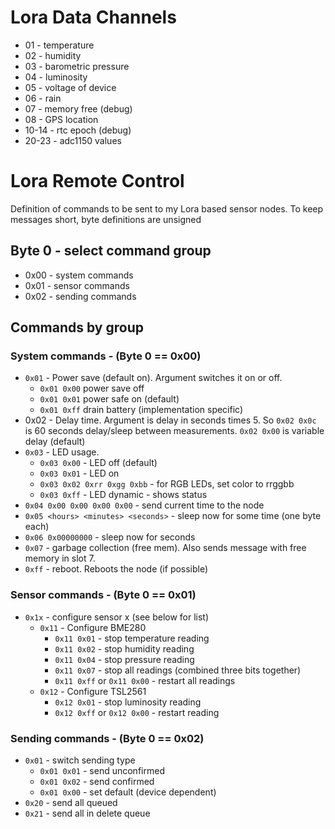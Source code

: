 # Lora Data Channels
* 01 - temperature
* 02 - humidity
* 03 - barometric pressure
* 04 - luminosity
* 05 - voltage of device
* 06 - rain
* 07 - memory free (debug)
* 08 - GPS location
* 10-14 - rtc epoch (debug)
* 20-23 - adc1150 values


# Lora Remote Control

Definition of commands to be sent to my Lora based sensor nodes. To keep messages short, byte definitions are unsigned

## Byte 0 - select command group
* 0x00 - system commands
* 0x01 - sensor commands
* 0x02 - sending commands


## Commands by group
### System commands - (Byte 0 == 0x00)
* `0x01` - Power save (default on). Argument switches it on or off. 
  * `0x01 0x00` power save off 
  * `0x01 0x01` power safe on (default)
  * `0x01 0xff` drain battery (implementation specific)
* 0x02 - Delay time. Argument is delay in seconds times 5. So `0x02 0x0c` is 60 seconds delay/sleep between measurements. `0x02 0x00` is variable delay (default)
* `0x03` - LED usage.
  * `0x03 0x00` - LED off (default)
  * `0x03 0x01` - LED on
  * `0x03 0x02 0xrr 0xgg 0xbb` - for RGB LEDs, set color to rrggbb
  * `0x03 0xff` - LED dynamic - shows status
* `0x04 0x00 0x00 0x00 0x00`  - send current time to the node
* `0x05 <hours> <minutes> <seconds>` - sleep now for some time (one byte each)
* `0x06 0x00000000` - sleep now for seconds
* `0x07` - garbage collection (free mem). Also sends message with free memory in slot 7. 
* `0xff` - reboot. Reboots the node (if possible)

### Sensor commands - (Byte 0 == 0x01)
* `0x1x` - configure sensor x (see below for list)
  * `0x11` - Configure BME280
    * `0x11 0x01` - stop temperature reading
    * `0x11 0x02` - stop humidity reading
    * `0x11 0x04` - stop pressure reading
    * `0x11 0x07` - stop all readings (combined three bits together)
    * `0x11 0xff` or `0x11 0x00` - restart all readings
  * `0x12` - Configure TSL2561
    * `0x12 0x01` - stop luminosity reading
    * `0x12 0xff` or `0x12 0x00` - restart reading

### Sending commands - (Byte 0 == 0x02)
* `0x01` - switch sending type
  * `0x01 0x01` - send unconfirmed
  * `0x01 0x02` - send confirmed
  * `0x01 0x00` - set default (device dependent)
* `0x20` - send all queued
* `0x21` - send all in delete queue
